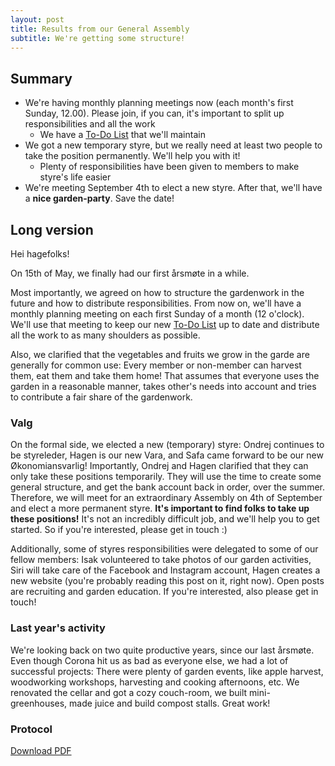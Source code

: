 ```yaml
---
layout: post
title: Results from our General Assembly
subtitle: We're getting some structure!
---
```


## Summary
* We're having monthly planning meetings now (each month's first Sunday, 12.00). Please join, if you can, it's important to split up responsibilities and all the work
	* We have a [To-Do List](https://pad.derhagen.eu/studenthage-todo?view) that we'll maintain
* We got a new temporary styre, but we really need at least two people to take the position permanently. We'll help you with it!
	* Plenty of responsibilities have been given to members to make styre's life easier
* We're meeting September 4th to elect a new styre. After that, we'll have a **nice garden-party**. Save the date!

## Long version

Hei hagefolks!

On 15th of May, we finally had our first årsmøte in a while.

Most importantly, we agreed on how to structure the gardenwork in the future and how to distribute responsibilities. From now on, we'll have a monthly planning meeting on each first Sunday of a month (12 o'clock). We'll use that meeting to keep our new [To-Do List](https://pad.derhagen.eu/studenthage-todo?view) up to date and distribute all the work to as many shoulders as possible.

Also, we clarified that the vegetables and fruits we grow in the garde are generally for common use: Every member or non-member can harvest them, eat them and take them home! That assumes that everyone uses the garden in a reasonable manner, takes other's needs into account and tries to contribute a fair share of the gardenwork.

### Valg

On the formal side, we elected a new (temporary) styre: Ondrej continues to be styreleder, Hagen is our new Vara, and Safa came forward to be our new Økonomiansvarlig! Importantly, Ondrej and Hagen clarified that they can only take these positions temporarily. They will use the time to create some general structure, and get the bank account back in order, over the summer. Therefore, we will meet for an extraordinary Assembly on 4th of September and elect a more permanent styre. **It's important to find folks to take up these positions!** It's not an incredibly difficult job, and we'll help you to get started. So if you're interested, please get in touch :)

Additionally, some of styres responsibilities were delegated to some of our fellow members: Isak volunteered to take photos of our garden activities, Siri will take care of the Facebook and Instagram account, Hagen creates a new website (you're probably reading this post on it, right now). Open posts are recruiting and garden education. If you're interested, also please get in touch!

### Last year's activity
We're looking back on two quite productive years, since our last årsmøte. Even though Corona hit us as bad as everyone else, we had a lot of successful projects: There were plenty of garden events, like apple harvest,  woodworking workshops, harvesting and cooking afternoons, etc. We renovated the cellar and got a cozy couch-room, we built mini-greenhouses, made juice and build compost stalls. Great work!

### Protocol
[Download PDF](/assets/files/arsmote-2022.pdf)
